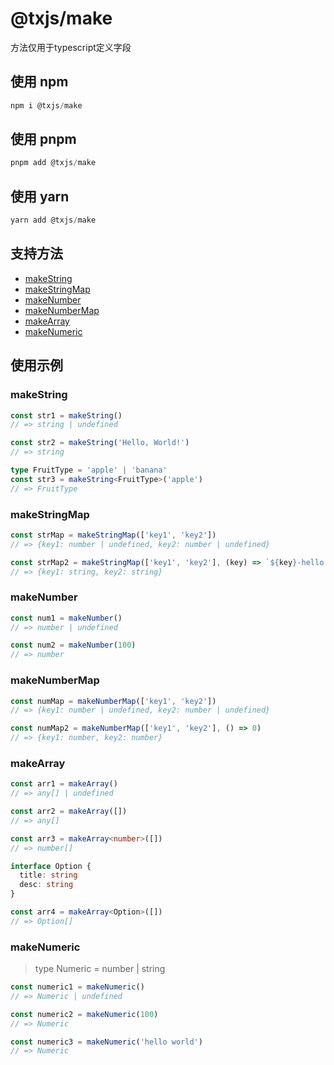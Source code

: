 # @txjs/make

方法仅用于typescript定义字段

## 使用 npm

```javascript
npm i @txjs/make
```

## 使用 pnpm

```javascript
pnpm add @txjs/make
```

## 使用 yarn

```javascript
yarn add @txjs/make
```

## 支持方法

- [makeString](#makestring)
- [makeStringMap](#makestringmap)
- [makeNumber](#makenumber)
- [makeNumberMap](#makenumbermap)
- [makeArray](#makearray)
- [makeNumeric](#makenumeric)

## 使用示例

### makeString

```ts
const str1 = makeString()
// => string | undefined

const str2 = makeString('Hello, World!')
// => string

type FruitType = 'apple' | 'banana'
const str3 = makeString<FruitType>('apple')
// => FruitType
```

### makeStringMap

```ts
const strMap = makeStringMap(['key1', 'key2'])
// => {key1: number | undefined, key2: number | undefined}

const strMap2 = makeStringMap(['key1', 'key2'], (key) => `${key}-hello world`)
// => {key1: string, key2: string}
```

### makeNumber

```ts
const num1 = makeNumber()
// => number | undefined

const num2 = makeNumber(100)
// => number
```

### makeNumberMap

```ts
const numMap = makeNumberMap(['key1', 'key2'])
// => {key1: number | undefined, key2: number | undefined}

const numMap2 = makeNumberMap(['key1', 'key2'], () => 0)
// => {key1: number, key2: number}
```

### makeArray

```ts
const arr1 = makeArray()
// => any[] | undefined

const arr2 = makeArray([])
// => any[]

const arr3 = makeArray<number>([])
// => number[]

interface Option {
  title: string
  desc: string
}

const arr4 = makeArray<Option>([])
// => Option[]
```

### makeNumeric

> type Numeric = number | string

```ts
const numeric1 = makeNumeric()
// => Numeric | undefined

const numeric2 = makeNumeric(100)
// => Numeric

const numeric3 = makeNumeric('hello world')
// => Numeric
```